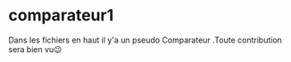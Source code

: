 # comparateur1
Dans les fichiers en haut il y'a un pseudo Comparateur .Toute contribution sera bien vu😉
